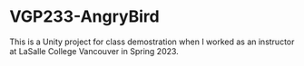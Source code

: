 # VGP233-AngryBird

This is a Unity project for class demostration when I worked as an instructor at LaSalle College Vancouver in Spring 2023.
